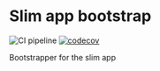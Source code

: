 # Slim app bootstrap

![CI pipeline](https://github.com/szemul/slim-app-bootstrap/actions/workflows/php.yml/badge.svg)
[![codecov](https://codecov.io/gh/szemul/slim-app-bootstrap/branch/main/graph/badge.svg?token=73KG56KHAV)](https://codecov.io/gh/szemul/slim-app-bootstrap)

Bootstrapper for the slim app
